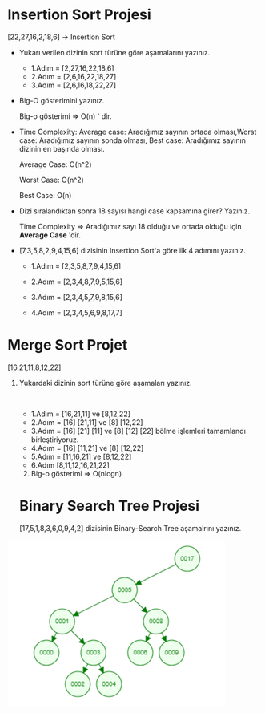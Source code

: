 # Insertion Sort Projesi

[22,27,16,2,18,6] -> Insertion Sort

- Yukarı verilen dizinin sort türüne göre aşamalarını yazınız.

  - 1.Adım = [2,27,16,22,18,6]
  - 2.Adım = [2,6,16,22,18,27]
  - 3.Adım = [2,6,16,18,22,27]

- Big-O gösterimini yazınız.

  Big-o gösterimi => O(n) ' dir.

- Time Complexity: Average case: Aradığımız sayının ortada olması,Worst case: Aradığımız sayının sonda olması, Best case: Aradığımız sayının dizinin en başında olması.

  Average Case: O(n^2) 

  Worst Case: O(n^2) 

  Best Case: O(n) 

- Dizi sıralandıktan sonra 18 sayısı hangi case kapsamına girer? Yazınız.

  Time Complexity => Aradığımız sayı 18 olduğu ve ortada olduğu için 
  <strong> Average Case </strong>'dir.

- [7,3,5,8,2,9,4,15,6] dizisinin Insertion Sort'a göre ilk 4 adımını yazınız.

  - 1.Adım = [2,3,5,8,7,9,4,15,6]

  - 2.Adım = [2,3,4,8,7,9,5,15,6]

  - 3.Adım = [2,3,4,5,7,9,8,15,6]

  - 4.Adım = [2,3,4,5,6,9,8,17,7]

    

# Merge Sort Projet

[16,21,11,8,12,22]

1. Yukardaki dizinin sort türüne göre aşamaları yazınız.

   ​	

   - 1.Adım = [16,21,11] ve [8,12,22] 
   - 2.Adım = [16] [21,11] ve [8] [12,22]
   - 3.Adım = [16] [21] [11] ve [8] [12] [22] bölme işlemleri tamamlandı birleştiriyoruz.
   - 4.Adım = [16] [11,21] ve [8] [12,22]
   - 5.Adım = [11,16,21] ve [8,12,22]
   - 6.Adım [8,11,12,16,21,22]

   2. Big-o gösterimi => O(nlogn) 
   
   # Binary Search Tree Projesi
   [17,5,1,8,3,6,0,9,4,2] dizisinin Binary-Search Tree aşamalrını yazınız.

![](https://github.com/yasemingurbuz/PatikaDev-Veri-Yap-lar-/blob/main/binarysearch.png)
